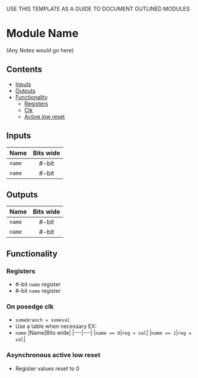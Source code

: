 USE THIS TEMPLATE AS A GUIDE TO DOCUMENT OUTLINED MODULES

# Module Name #
(Any Notes would go here)

## Contents
* [Inputs](#inputs)
* [Outputs](#outputs)
* [Functionality](#functionality)
  * [Registers](#registers)
  * [Clk](#on-posedge-clk)
  * [Active low reset](#asynchronous-active-low-reset)

## Inputs
|Name|Bits wide|
|:---|:---:|
|```name```|#-bit|
|```name```|#-bit|

## Outputs
|Name|Bits wide|
|:---|:---:|
|```name```|#-bit|
|```name```|#-bit|

## Functionality
### Registers
  - #-bit ```name``` register
  - #-bit ```name``` register
### On posedge clk
  - ```somebranch = someval```
  - Use a table when necessary EX:
  - ```name```
    |Name|Bits wide|
    |---|---|
    |```name == 0```|```reg = val```|
    |```name == 1```|```reg = val```|
  

### Asynchronous active low reset
  - Register values reset to 0

